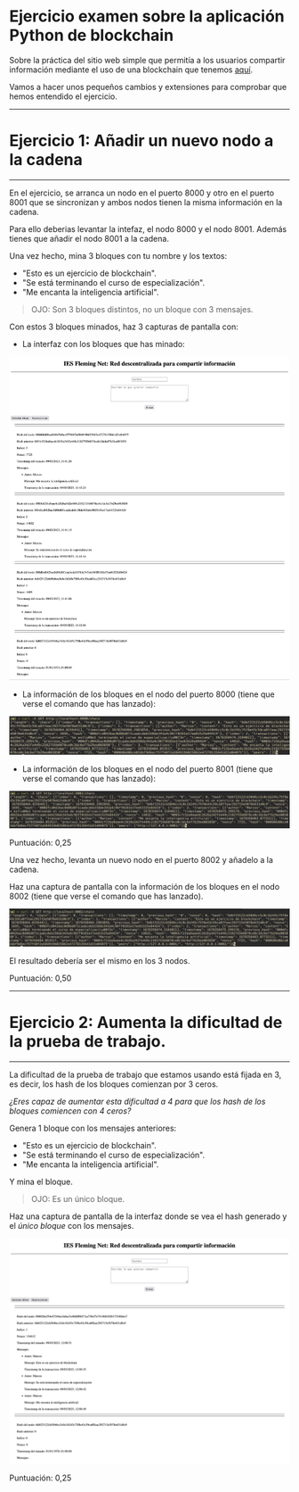 # Ejercicio examen sobre la aplicación Python de blockchain

Sobre la práctica del sitio web simple que permitía a los usuarios compartir información mediante el uso de una blockchain que tenemos [aquí](https://github.com/mpajon/Ejercicio_Blockchain_Python).

Vamos a hacer unos pequeños cambios y extensiones para comprobar que hemos entendido el ejercicio.

---
# Ejercicio 1: Añadir un nuevo nodo a la cadena
---
En el ejercicio, se arranca un nodo en el puerto 8000 y otro en el puerto 8001 que se sincronizan y ambos nodos tienen la misma información en la cadena. 

Para ello deberias levantar la intefaz, el nodo 8000 y el nodo 8001. Además tienes que añadir el nodo 8001 a la cadena.

Una vez hecho, mina 3 bloques con tu nombre y los textos:

 - "Esto es un ejercicio de blockchain".
 - "Se está terminando el curso de especialización".
 - "Me encanta la inteligencia artificial".

> OJO: Son 3 bloques distintos, no un bloque con 3 mensajes.

Con estos 3 bloques minados, haz 3 capturas de pantalla con:

 - La interfaz con los bloques que has minado:

![](./screenshots/01.png)

 - La información de los bloques en el nodo del puerto 8000 (tiene que verse el comando que has lanzado):

![](./screenshots/02.png)

 - La información de los bloques en el nodo del puerto 8001 (tiene que verse el comando que has lanzado):

![](./screenshots/03.png)

Puntuación: 0,25

Una vez hecho, levanta un nuevo nodo en el puerto 8002 y añadelo a la cadena. 

Haz una captura de pantalla con la información de los bloques en el nodo 8002 (tiene que verse el comando que has lanzado). 

![](./screenshots/04.png)

El resultado debería ser el mismo en los 3 nodos.

Puntuación: 0,50

---
# Ejercicio 2: Aumenta la dificultad de la prueba de trabajo.
---

La dificultad de la prueba de trabajo que estamos usando está fijada en 3, es decir, los hash de los bloques comienzan por 3 ceros.

_¿Eres capaz de aumentar esta dificultad a 4 para que los hash de los bloques comiencen con 4 ceros?_ 

Genera 1 bloque con los mensajes anteriores:

 - "Esto es un ejercicio de blockchain".
 - "Se está terminando el curso de especialización".
 - "Me encanta la inteligencia artificial".

 Y mina el bloque. 

 > OJO: Es un único bloque.
 
 Haz una captura de pantalla de la interfaz donde se vea el hash generado y el *único bloque* con los mensajes.

 ![](./screenshots/05.png)

 Puntuación: 0,25

